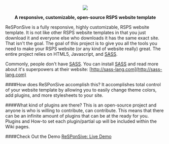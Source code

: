<p align="center">
<img src="https://camo.githubusercontent.com/5cd8de177fe9e10672a9720372e408391e2d36b1/687474703a2f2f6936332e74696e797069632e636f6d2f6e63797161662e706e67">
</p>
<p align="center">
<strong>A responsive, customizable, open-source RSPS website template</strong>
</p>

ReSPonSive is a fully responsive, highly customizable, RSPS website template.  It is not like other RSPS website templates in that you just download it and everyone else who downloads it has the same exact site.  That isn't the goal.  The goal of this project is to give you all the tools you need to make your RSPS website (or any kind of website really) great.  The entire project relies on HTML5, Javascript, and [SASS](http://sass-lang.com).  

Commonly, people don't have [SASS](http://sass-lang.com).  You can install [SASS](http://sass-lang.com) and read more about it's superpowers at their website: [http://sass-lang.com](http://sass-lang.com) 

####How does ReSPonSive accomplish this?
It accomplishes total control of your website template by allowing you to easily change theme colors, add plugins, and more stylesheets to your site.

####What kind of plugins are there?
This is an open-source project and anyone is who is willing to contribute, can contribute. This means that there can be an infinite amount of plugins that can be at the ready for you.  Plugins and How-to set each plugin/partial up will be included within the Wiki pages.

####Check Out the Demo
[ReSPonSive: Live Demo](https://marchsabino.github.io/responsive/)
